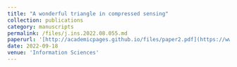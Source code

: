 ```yaml
---
title: "A wonderful triangle in compressed sensing"
collection: publications
category: manuscripts
permalink: /files/j.ins.2022.08.055.md
paperurl: '[http://academicpages.github.io/files/paper2.pdf](https://www.sciencedirect.com/science/article/abs/pii/S0020025522009410)'
date: 2022-09-18
venue: 'Information Sciences'
---
```

